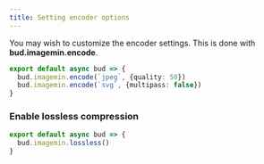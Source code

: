 ```yaml
---
title: Setting encoder options
---
```


You may wish to customize the encoder settings. This is done with **bud.imagemin.encode**.

```typescript title="bud.config.js"
export default async bud => {
  bud.imagemin.encode(`jpeg`, {quality: 50})
  bud.imagemin.encode(`svg`, {multipass: false})
}
```

### Enable lossless compression

```typescript
export default async bud => {
  bud.imagemin.lossless()
}
```
